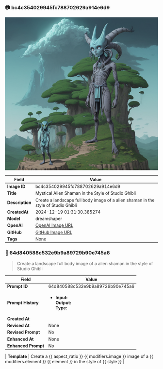 

### 📷 bc4c354029945fc788702629a914e6d9 


![data.id](./bc4c354029945fc788702629a914e6d9.jpg)


| Field          | Value                                                                                                                     |
|----------------|---------------------------------------------------------------------------------------------------------------------------|
| **Image ID**             | bc4c354029945fc788702629a914e6d9                                                                                                             |
| **Title**           | Mystical Alien Shaman in the Style of Studio Ghibli                                                                                                       |
| **Description**           | Create a landscape full body image of a alien shaman in the style of Studio Ghibli                                                                                                       |
| **CreatedAt**        | 2024-12-19 01:31:30.385274                                                                                                        |
| **Model**        | dreamshaper                                                                                                        |
| **OpenAI**         | [OpenAI Image URL](http://192.168.1.85:8081/generated-images/b644241847558.png)                                                                                |
| **GitHub**         | [GitHub Image URL](https://raw.githubusercontent.com/Caneta-Silva/weeb/refs/heads/main/images/bc4c354029945fc788702629a914e6d9/bc4c354029945fc788702629a914e6d9.jpg)                                                                                |
| **Tags**       | None                                                                                                                   |

### 📜 64d840588c532e9b9a89729b90e745a6

> Create a landscape full body image of a alien shaman in the style of Studio Ghibli

| Field          | Value                                                                                                                                                                      |
|----------------|----------------------------------------------------------------------------------------------------------------------------------------------------------------------------|
| **Prompt ID**  | 64d840588c532e9b9a89729b90e745a6                                                                                                                                                            |
| **Prompt History** | <ul><li>**Input:**  <br> **Output:**  <br> **Type:** </li></ul> |
| **Created At** |                                                                                                                                                    |
| **Revised At** | None                                                                                                                                                   |
| **Revised Prompt** | No                                                                                                                                                                      |
| **Enhanced At** | None                                                                                                                                                  |
| **Enhanced Prompt** | No                                                                                                                                                                    |

| **Template**   | Create a {{ aspect_ratio }} {{ modifiers.image }} image of a {{ modifiers.element }} {{ element }} in the style of {{ style }}                                                                                                                                           |


